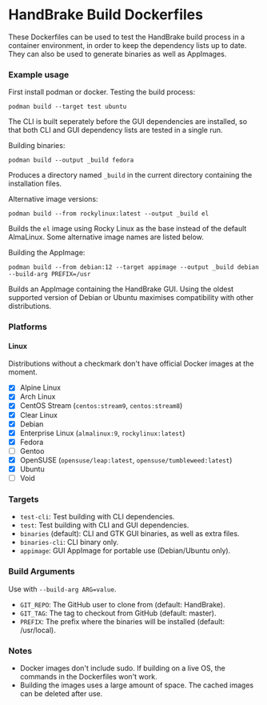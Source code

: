 # HandBrake Build Dockerfiles

These Dockerfiles can be used to test the HandBrake build process in a container environment, in order to keep the dependency lists up to date.
They can also be used to generate binaries as well as AppImages.

### Example usage
First install podman or docker.
Testing the build process:

```
podman build --target test ubuntu
```
The CLI is built seperately before the GUI dependencies are installed, so that both CLI and GUI dependency lists are tested in a single run.

Building binaries:

```
podman build --output _build fedora
```

Produces a directory named `_build` in the current directory containing the installation files.

Alternative image versions:

```
podman build --from rockylinux:latest --output _build el
```
Builds the `el` image using Rocky Linux as the base instead of the default AlmaLinux.
Some alternative image names are listed below.

Building the AppImage:

```
podman build --from debian:12 --target appimage --output _build debian --build-arg PREFIX=/usr
```
Builds an AppImage containing the HandBrake GUI. Using the oldest supported version of Debian or Ubuntu maximises compatibility with other distributions.

### Platforms

#### Linux
Distributions without a checkmark don't have official Docker images at the moment.

- [x] Alpine Linux
- [x] Arch Linux
- [x] CentOS Stream (`centos:stream9`, `centos:stream8`)
- [x] Clear Linux
- [x] Debian
- [x] Enterprise Linux (`almalinux:9`, `rockylinux:latest`)
- [x] Fedora
- [ ] Gentoo
- [x] OpenSUSE (`opensuse/leap:latest`, `opensuse/tumbleweed:latest`)
- [x] Ubuntu
- [ ] Void

### Targets
- `test-cli`: Test building with CLI dependencies.
- `test`: Test building with CLI and GUI dependencies.
- `binaries` (default): CLI and GTK GUI binaries, as well as extra files.
- `binaries-cli`: CLI binary only.
- `appimage`: GUI AppImage for portable use (Debian/Ubuntu only).

### Build Arguments
Use with `--build-arg ARG=value`.

- `GIT_REPO`: The GitHub user to clone from (default: HandBrake).
- `GIT_TAG`: The tag to checkout from GitHub (default: master).
- `PREFIX`: The prefix where the binaries will be installed (default: /usr/local).

### Notes
- Docker images don't include sudo. If building on a live OS, the commands in the Dockerfiles won't work.
- Building the images uses a large amount of space. The cached images can be deleted after use.
